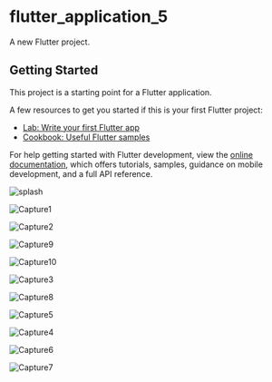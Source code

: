 # flutter_application_5

A new Flutter project.

## Getting Started

This project is a starting point for a Flutter application.

A few resources to get you started if this is your first Flutter project:

- [Lab: Write your first Flutter app](https://docs.flutter.dev/get-started/codelab)
- [Cookbook: Useful Flutter samples](https://docs.flutter.dev/cookbook)

For help getting started with Flutter development, view the
[online documentation](https://docs.flutter.dev/), which offers tutorials,
samples, guidance on mobile development, and a full API reference.


![splash](https://user-images.githubusercontent.com/103077613/221817929-cb66f65d-8f30-4884-b30e-8f8385c1b367.PNG)

![Capture1](https://user-images.githubusercontent.com/103077613/221820357-75f65656-5f2f-434d-810b-c526c2de0ac7.PNG)

![Capture2](https://user-images.githubusercontent.com/103077613/221823293-7294421d-62c3-4109-a4d2-7b00b0dda6cf.PNG)

![Capture9](https://user-images.githubusercontent.com/103077613/221823454-f831bee1-98aa-4726-bd68-c11d5b69874c.PNG)

![Capture10](https://user-images.githubusercontent.com/103077613/221824032-0639212e-ba0c-4f8b-8e2f-9487a27fdfe3.PNG)

![Capture3](https://user-images.githubusercontent.com/103077613/221824203-e91f39f2-b290-4a2d-b9e6-6383e320517b.PNG)

![Capture8](https://user-images.githubusercontent.com/103077613/221825317-69f5ece7-9b50-4b04-a183-519b04b00aba.PNG)


![Capture5](https://user-images.githubusercontent.com/103077613/221824667-8887935d-0bb7-48ec-a075-179b22a19973.PNG)


![Capture4](https://user-images.githubusercontent.com/103077613/221824483-46ed6ba2-3d57-4b2d-a04f-60b5937946e6.PNG)

![Capture6](https://user-images.githubusercontent.com/103077613/221824970-fc950f4b-780b-424d-a655-37f3530c40bb.PNG)

![Capture7](https://user-images.githubusercontent.com/103077613/221825174-a8d50486-8373-4f56-b717-f31dc2159498.PNG)






